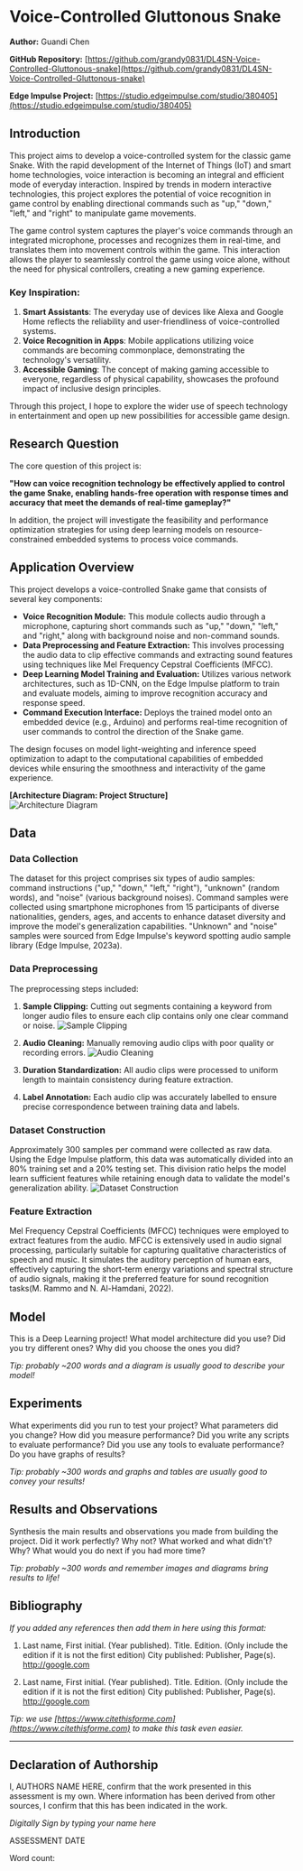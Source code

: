 # Voice-Controlled Gluttonous Snake

**Author:** Guandi Chen

**GitHub Repository:** [https://github.com/grandy0831/DL4SN-Voice-Controlled-Gluttonous-snake](https://github.com/grandy0831/DL4SN-Voice-Controlled-Gluttonous-snake)

**Edge Impulse Project:** [https://studio.edgeimpulse.com/studio/380405](https://studio.edgeimpulse.com/studio/380405)


## Introduction

This project aims to develop a voice-controlled system for the classic game Snake. With the rapid development of the Internet of Things (IoT) and smart home technologies, voice interaction is becoming an integral and efficient mode of everyday interaction. Inspired by trends in modern interactive technologies, this project explores the potential of voice recognition in game control by enabling directional commands such as "up," "down," "left," and "right" to manipulate game movements.

The game control system captures the player's voice commands through an integrated microphone, processes and recognizes them in real-time, and translates them into movement controls within the game. This interaction allows the player to seamlessly control the game using voice alone, without the need for physical controllers, creating a new gaming experience.

### Key Inspiration:
1. **Smart Assistants**: The everyday use of devices like Alexa and Google Home reflects the reliability and user-friendliness of voice-controlled systems.
2. **Voice Recognition in Apps**: Mobile applications utilizing voice commands are becoming commonplace, demonstrating the technology's versatility.
3. **Accessible Gaming**: The concept of making gaming accessible to everyone, regardless of physical capability, showcases the profound impact of inclusive design principles.

Through this project, I hope to explore the wider use of speech technology in entertainment and open up new possibilities for accessible game design.


## Research Question

The core question of this project is:

**"How can voice recognition technology be effectively applied to control the game Snake, enabling hands-free operation with response times and accuracy that meet the demands of real-time gameplay?"**

In addition, the project will investigate the feasibility and performance optimization strategies for using deep learning models on resource-constrained embedded systems to process voice commands.


## Application Overview

This project develops a voice-controlled Snake game that consists of several key components:

- **Voice Recognition Module:** This module collects audio through a microphone, capturing short commands such as "up," "down," "left," and "right," along with background noise and non-command sounds.
- **Data Preprocessing and Feature Extraction:** This involves processing the audio data to clip effective commands and extracting sound features using techniques like Mel Frequency Cepstral Coefficients (MFCC).
- **Deep Learning Model Training and Evaluation:** Utilizes various network architectures, such as 1D-CNN, on the Edge Impulse platform to train and evaluate models, aiming to improve recognition accuracy and response speed.
- **Command Execution Interface:** Deploys the trained model onto an embedded device (e.g., Arduino) and performs real-time recognition of user commands to control the direction of the Snake game.

The design focuses on model light-weighting and inference speed optimization to adapt to the computational capabilities of embedded devices while ensuring the smoothness and interactivity of the game experience.

**[Architecture Diagram: Project Structure]**  
![Architecture Diagram](URL_TO_DIAGRAM_IMAGE)



## Data

### Data Collection

The dataset for this project comprises six types of audio samples: command instructions ("up," "down," "left," "right"), "unknown" (random words), and "noise" (various background noises). Command samples were collected using smartphone microphones from 15 participants of diverse nationalities, genders, ages, and accents to enhance dataset diversity and improve the model's generalization capabilities. "Unknown" and "noise" samples were sourced from Edge Impulse's keyword spotting audio sample library (Edge Impulse, 2023a).

### Data Preprocessing

The preprocessing steps included:

1. **Sample Clipping:** Cutting out segments containing a keyword from longer audio files to ensure each clip contains only one clear command or noise.
   ![Sample Clipping](https://github.com/grandy0831/DL4SN-Voice-Controlled-Gluttonous-snake/assets/140076679/2c1f3581-3f2e-4ab9-afcc-e55bacbca24e)

2. **Audio Cleaning:** Manually removing audio clips with poor quality or recording errors.
   ![Audio Cleaning](https://github.com/grandy0831/DL4SN-Voice-Controlled-Gluttonous-snake/assets/140076679/66cb1939-6b8c-4593-b812-964fbef1c9e2)

3. **Duration Standardization:** All audio clips were processed to uniform length to maintain consistency during feature extraction.
4. **Label Annotation:** Each audio clip was accurately labelled to ensure precise correspondence between training data and labels.

### Dataset Construction

Approximately 300 samples per command were collected as raw data. Using the Edge Impulse platform, this data was automatically divided into an 80% training set and a 20% testing set. This division ratio helps the model learn sufficient features while retaining enough data to validate the model's generalization ability.
![Dataset Construction](https://github.com/grandy0831/DL4SN-Voice-Controlled-Gluttonous-snake/assets/140076679/4267c6ea-d3b3-4813-8818-55cffe2246ae)


### Feature Extraction

Mel Frequency Cepstral Coefficients (MFCC) techniques were employed to extract features from the audio. MFCC is extensively used in audio signal processing, particularly suitable for capturing qualitative characteristics of speech and music. It simulates the auditory perception of human ears, effectively capturing the short-term energy variations and spectral structure of audio signals, making it the preferred feature for sound recognition tasks(M. Rammo and N. Al-Hamdani, 2022).


## Model
This is a Deep Learning project! What model architecture did you use? Did you try different ones? Why did you choose the ones you did?

*Tip: probably ~200 words and a diagram is usually good to describe your model!*

## Experiments
What experiments did you run to test your project? What parameters did you change? How did you measure performance? Did you write any scripts to evaluate performance? Did you use any tools to evaluate performance? Do you have graphs of results? 

*Tip: probably ~300 words and graphs and tables are usually good to convey your results!*

## Results and Observations
Synthesis the main results and observations you made from building the project. Did it work perfectly? Why not? What worked and what didn't? Why? What would you do next if you had more time?  

*Tip: probably ~300 words and remember images and diagrams bring results to life!*

## Bibliography
*If you added any references then add them in here using this format:*

1. Last name, First initial. (Year published). Title. Edition. (Only include the edition if it is not the first edition) City published: Publisher, Page(s). http://google.com

2. Last name, First initial. (Year published). Title. Edition. (Only include the edition if it is not the first edition) City published: Publisher, Page(s). http://google.com

*Tip: we use [https://www.citethisforme.com](https://www.citethisforme.com) to make this task even easier.* 

----

## Declaration of Authorship

I, AUTHORS NAME HERE, confirm that the work presented in this assessment is my own. Where information has been derived from other sources, I confirm that this has been indicated in the work.


*Digitally Sign by typing your name here*

ASSESSMENT DATE

Word count: 
